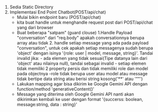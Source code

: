 <!-- Yang akan kita kerjakan -->
1. Sedia Static Directory
2. Implementasi End Point Chatbot(POST/api/chat)
    - Mulai bikin endpoint baru (POST/api/chat)
    - kita buat handle untuk menghandle request post dari POST/api/chat yang dari browser
    - Buat beberapa "satpam" (guard clouse)
        1.Handle Payload "conversation" dari "req.body" apakah conversationnya berupa array atau tidak
        2. handle setiap message yang ada pada payload "conversation", untuk cek apakah setiap messagenya sudah berupa 'object' dengan isinya '{role: user | model, message, string}'. Tandai invalid jika:
            -  ada elemen yang tidak sesuai(Tipe datanya lain dari 'object' atau nilainya null), tandai sebagai invalid
            -  setiap elemen tidak memiliki 2 property persis dan tidak memiliki role dan model pada objectnya
            -role tidak berupa user atau model atau message tidak bertipe data string atau berisi string kosong('**' atau '""')
    - Lakukan mapping agar bisa dikirim ke Google Gemini API dengan function/method 'generativeContent()'
    - Message yang diterima oleh Google Gemini API nanti akan dikirimkan kembali ke user dengan format '{succerss: boolean, message:string, data : string}'        